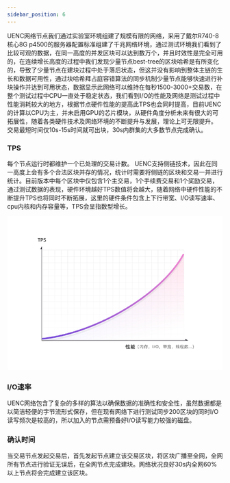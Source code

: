 ```yaml
---
sidebar_position: 6
---
```


UENC网络节点我们通过实验室环境组建了规模有限的网络，采用了戴尔R740-8核心8G p4500的服务器配置标准组建了千兆网络环境，通过测试环境我们看到了比较可观的数据，在同一高度的并发区块可以达到数万个，并且时效性是完全可用的，在连续增长高度的过程中我们发现少量节点best-tree的区块哈希是有所变化的，导致了少量节点在建块过程中处于落后状态，但这并没有影响到整体主链的生长和数据可用性，通过块哈希拜占庭容错算法的同步机制少量节点能够快速进行补块操作并达到可用状态，数据显示此网络可以维持在每秒1500-3000+交易数，在整个测试过程中CPU一直处于稳定状态，我们看到I/O的性能及网络是测试过程中性能消耗较大的地方，根据节点硬件性能的提高此TPS也会同时提高，目前UENC的计算以CPU为主，并未启用GPU的芯片模块，从硬件角度分析未来有很大的可拓展性，随着各类硬件技术及网络环境的不断提升与发展，理论上可无限提升。 交易最短时间仅10s-15s时间就可出块，30s内群集的大多数节点完成确认。

### TPS

每个节点运行时都维护一个已处理的交易计数。 UENC支持侧链技术，因此在同一高度上会有多个合法区块并存的情况，统计时需要将侧链的区块和交易一并进行统计。目前版本中每个区块中仅包含1个主交易，1个手续费交易和1个奖励交易， 通过测试数据的表现，硬件环境越好TPS数值将会越大，随着网络中硬件性能的不断提升TPS也将同时不断拓展，这里的硬件条件包含上下行带宽、I/O读写速率、cpu内核和内存容量等，TPS会呈指数型增长。 

 ![Example banner](../assets/step.assets/8-15.png)
### I/O速率
UENC网络包含了复杂的多样的算法以确保数据的准确性和安全性，虽然数据都是以简洁轻便的字节流形式保存，但在现有网络下进行测试同步200区块的同时I/O读写频次是较高的，所以加入的节点需预备好I/O读写能力较强的磁盘。

### 确认时间

当交易节点发起交易后，首先发起节点建立该交易区块，将区块广播至全网，全网所有节点进行验证无误后，在全网节点完成建块。网络状况良好30s内全网60%以上节点将会完成建立该区块。